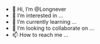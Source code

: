 - 👋 Hi, I’m @Longnever
- 👀 I’m interested in ...
- 🌱 I’m currently learning ...
- 💞️ I’m looking to collaborate on ...
- 📫 How to reach me ...

<!---
Longnever/Longnever is a ✨ special ✨ repository because its `README.md` (this file) appears on your GitHub profile.
You can click the Preview link to take a look at your changes.
--->
